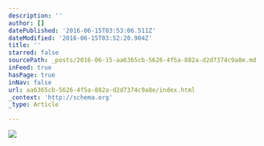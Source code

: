 ```yaml
---
description: ''
author: []
datePublished: '2016-06-15T03:53:06.511Z'
dateModified: '2016-06-15T03:52:20.904Z'
title: ''
starred: false
sourcePath: _posts/2016-06-15-aa6365cb-5626-4f5a-882a-d2d7374c9a8e.md
inFeed: true
hasPage: true
inNav: false
url: aa6365cb-5626-4f5a-882a-d2d7374c9a8e/index.html
_context: 'http://schema.org'
_type: Article

---
```

![](https://the-grid-user-content.s3-us-west-2.amazonaws.com/fe90c92d-5e23-45ba-b0d4-6a96c5b72aa2.jpg)
